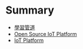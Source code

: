 # Summary

* [學習管道](README.md)
* [Open Source IoT Platform](chapter1.md)
* [IoT Platform](iot-platform.md)

